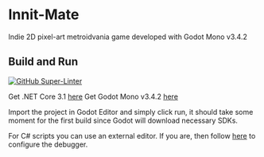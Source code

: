 # Innit-Mate
Indie 2D pixel-art metroidvania game developed with Godot Mono v3.4.2

## Build and Run

[![GitHub Super-Linter](https://github.com/berkunal/innit-mate/workflows/Lint%20Code%20Base/badge.svg)](https://github.com/marketplace/actions/super-linter)

Get .NET Core 3.1 [here](https://dotnet.microsoft.com/en-us/download/dotnet/3.1)
Get Godot Mono v3.4.2 [here](https://godotengine.org/download/windows)

Import the project in Godot Editor and simply click run, it should take some moment for the first build since Godot will download necessary SDKs.

For C# scripts you can use an external editor. If you are, then follow [here](https://docs.godotengine.org/en/stable/tutorials/scripting/c_sharp/c_sharp_basics.html#configuring-an-external-editor) to configure the debugger.

